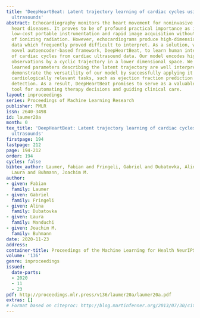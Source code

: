 ```yaml
---
title: 'DeepHeartBeat: Latent trajectory learning of cardiac cycles using cardiac
  ultrasounds'
abstract: Echocardiography monitors the heart movement for noninvasive diagnosis of
  heart diseases. It proves to be of profound practical importance as it combines
  low-cost portable instrumentation and rapid image acquisition without the risks
  of ionizing radiation. However, echocardiograms produce high-dimensional, noisy
  data which frequently proved difficult to interpret. As a solution, we propose a
  novel autoencoder-based framework, DeepHeartBeat, to learn human interpretable representations
  of cardiac cycles from cardiac ultrasound data. Our model encodes high dimensional
  observations by a cyclic trajectory in a lower dimensional space. We show that the
  learned parameters describing the latent trajectory are well interpretable and we
  demonstrate the versatility of our model by successfully applying it to various
  cardiologically relevant tasks, such as ejection fraction prediction and arrhythmia
  detection. As a result, DeepHeartBeat promises to serve as a valuable assistant
  tool for automating therapy decisions and guiding clinical care.
layout: inproceedings
series: Proceedings of Machine Learning Research
publisher: PMLR
issn: 2640-3498
id: laumer20a
month: 0
tex_title: 'DeepHeartBeat: Latent trajectory learning of cardiac cycles using cardiac
  ultrasounds'
firstpage: 194
lastpage: 212
page: 194-212
order: 194
cycles: false
bibtex_author: Laumer, Fabian and Fringeli, Gabriel and Dubatovka, Alina and Manduchi,
  Laura and Buhmann, Joachim M.
author:
- given: Fabian
  family: Laumer
- given: Gabriel
  family: Fringeli
- given: Alina
  family: Dubatovka
- given: Laura
  family: Manduchi
- given: Joachim M.
  family: Buhmann
date: 2020-11-23
address: 
container-title: Proceedings of the Machine Learning for Health NeurIPS Workshop
volume: '136'
genre: inproceedings
issued:
  date-parts:
  - 2020
  - 11
  - 23
pdf: http://proceedings.mlr.press/v136/laumer20a/laumer20a.pdf
extras: []
# Format based on citeproc: http://blog.martinfenner.org/2013/07/30/citeproc-yaml-for-bibliographies/
---
```

